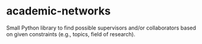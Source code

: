 # academic-networks
Small Python library to find possible supervisors and/or collaborators based on given constraints (e.g., topics, field of research).
